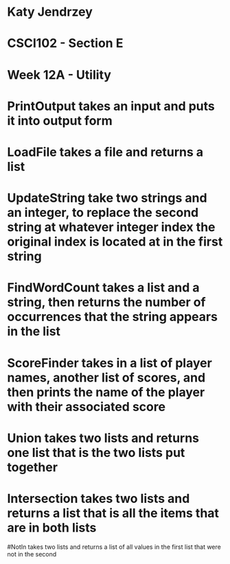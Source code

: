 # Katy Jendrzey
# CSCI102 - Section E
# Week 12A - Utility

# PrintOutput takes an input and puts it into output form

# LoadFile takes a file and returns a list

# UpdateString take two strings and an integer, to replace the second string at whatever integer index the original index is located at in the first string

# FindWordCount takes a list and a string, then returns the number of occurrences that the string appears in the list

# ScoreFinder takes in a list of player names, another list of scores, and then prints the name of the player with their associated score

# Union takes two lists and returns one list that is the two lists put together

# Intersection takes two lists and returns a list that is all the items that are in both lists

#NotIn takes two lists and returns a list of all values in the first list that were not in the second